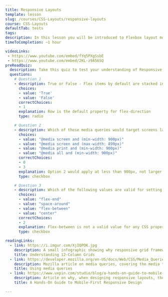 ```yaml
---
title: Responsive Layouts
template: lesson
slug: /courses/CSS-Layouts/responsive-layouts
course: CSS-Layouts
defaultTab: tests
tags:
description: In this lesson you will be introduced to Flexbox layout module and media queries. The video and reading links below will instruct you on the CSS principles behind the concepts. But for the exercises, you will not be writing out custom CSS classes or properties to apply those principles. Instead, to show how these concepts are more often used in modern web development, you'll be using React layout components that have the functionality built-in via props. 
timeToCompletion: ~1 hour

videoLinks: 
 - https://www.youtube.com/embed/fYq5PXgSsbE
 - https://www.youtube.com/embed/2KL-z9A56SQ
preReadQuiz:
  description: Take this quiz to test your understanding of Responsive Layouts!
  questions: 
    # Question 1
    - description: True or False - Flex items by default are stacked in a column
      choices:
      - value: 'True'
      - value: 'False'
      correctChoices: 
      - 1
      explanation: Row is the default property for flex-direction
      type: radio

    # Question 2
    - description: Which of these media queries would target screens larger than 900px?
      choices:
      - value: "@media screen and (min-width: 900px)"
      - value: "@media screen and (max-width: 899px)"
      - value: "@media print and (min-width: 900px)"
      - value: "@media all and (min-width: 900px)"
      correctChoices: 
      - 0
      - 3
      explanation: Option 2 would apply at less than 900px, not larger. Option 3 targets print, not screen.
      type: checkbox

    # Question 3
    - description: Which of the following values are valid for setting the "justify-content" property?
      choices:
      - value: "flex-end"
      - value: "space-around"
      - value: "flex-between"
      - value: "center"
      correctChoices: 
      - 2
      explanation: Flex-between is not a valid value for any CSS property.
      type: checkbox

readingLinks: 
  - link: https://i.imgur.com/XjIQPOK.jpg
    description: A small infographic showing why responsive grid frameworks often use a 12-column system. It provides more flexibility than a base 8 or 10 grid, since it can be divisible by 1, 2, 3, 4, 6, and 12, allowing for 1/3, 1/2, and 1/4 width columns. 
    title: Understanding 12-Column Grids
  - link: https://developer.mozilla.org/en-US/docs/Web/CSS/Media_Queries/Using_media_queries
    description: Mozilla article on media queries, covering the media types of screen, print, and speech and the media features you can specify. It also details how to combine multiple media queries.
    title: Using media queries
  - link: https://www.uxpin.com/studio/blog/a-hands-on-guide-to-mobile-first-design/
    description: Article on why, when designing responsive layouts, the best approach is to start from mobile and work your way up to larger sizes.
    title: A Hands-On Guide to Mobile-First Responsive Design

---
```


